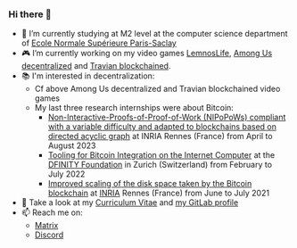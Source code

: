 ### Hi there 👋

- 📖 I’m currently studying at M2 level at the computer science department of [Ecole Normale Supérieure Paris-Saclay](https://en.wikipedia.org/wiki/%C3%89cole_normale_sup%C3%A9rieure_Paris-Saclay)
- 🎮 I’m currently working on my video games [LemnosLife](https://github.com/Benjamin-Loison/LemnosLife), [Among Us decentralized](https://github.com/Benjamin-Loison/Among-us-decentralized) and [Travian blockchained](https://github.com/Benjamin-Loison/Travian-blockchained).
- 📚 I'm interested in decentralization:
  - Cf above Among Us decentralized and Travian blockchained video games
  - My last three research internships were about Bitcoin:
    - [Non-Interactive-Proofs-of-Proof-of-Work
(NIPoPoWs) compliant with a variable difficulty and adapted to blockchains based on directed acyclic graph](https://gitea.lemnoslife.com/Benjamin_Loison/Variable_difficulty_NIPoPoWs_and_DAG) at INRIA Rennes (France) from April to August 2023
    - [Tooling for Bitcoin Integration on the Internet
Computer](https://gitlab.com/Benjamin_Loison/tooling-for-bitcoin-integration-on-the-internet-computer) at the [DFINITY Foundation](https://en.wikipedia.org/wiki/Dfinity) in Zurich (Switzerland) from February to July 2022
    - [Improved scaling of the disk space taken by the Bitcoin
blockchain](https://github.com/Benjamin-Loison/Mining-in-Logarithmic-Space) at [INRIA](https://en.wikipedia.org/wiki/French_Institute_for_Research_in_Computer_Science_and_Automation) Rennes (France) from June to July 2021
- 💬 Take a look at my [Curriculum Vitae](https://lemnoslife.com/CV-EN) and [my GitLab profile](https://gitlab.com/Benjamin_Loison)
- 📫 Reach me on:
  - [Matrix](https://matrix.to/#/@benjamin_loison:matrix.org)
  - [Discord](https://lemnoslife.com/discord_benjamin_loison)
